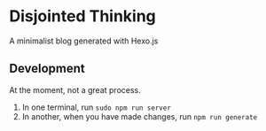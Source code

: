 # Disjointed Thinking
A minimalist blog generated with Hexo.js

## Development

At the moment, not a great process.

1. In one terminal, run ```sudo npm run server```
2. In another, when you have made changes, run ```npm run generate```
